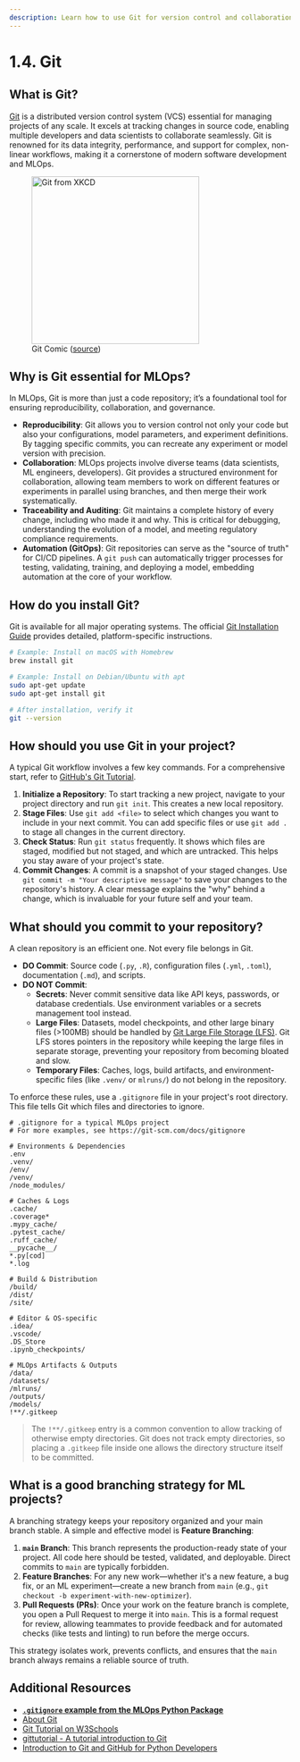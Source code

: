 ```yaml
---
description: Learn how to use Git for version control and collaboration in MLOps projects, enabling you to track changes, revert to previous versions, and work with others effectively.
---
```


# 1.4. Git

## What is Git?

[Git](https://git-scm.com/) is a distributed version control system (VCS) essential for managing projects of any scale. It excels at tracking changes in source code, enabling multiple developers and data scientists to collaborate seamlessly. Git is renowned for its data integrity, performance, and support for complex, non-linear workflows, making it a cornerstone of modern software development and MLOps.

<figure markdown="span">
  <img src="https://imgs.xkcd.com/comics/git_2x.png" alt="Git from XKCD" width="300" />
  <figcaption>Git Comic (<a href="https://xkcd.com/1597/">source</a>)</figcaption>
</figure>

## Why is Git essential for MLOps?

In MLOps, Git is more than just a code repository; it’s a foundational tool for ensuring reproducibility, collaboration, and governance.

- **Reproducibility**: Git allows you to version control not only your code but also your configurations, model parameters, and experiment definitions. By tagging specific commits, you can recreate any experiment or model version with precision.
- **Collaboration**: MLOps projects involve diverse teams (data scientists, ML engineers, developers). Git provides a structured environment for collaboration, allowing team members to work on different features or experiments in parallel using branches, and then merge their work systematically.
- **Traceability and Auditing**: Git maintains a complete history of every change, including who made it and why. This is critical for debugging, understanding the evolution of a model, and meeting regulatory compliance requirements.
- **Automation (GitOps)**: Git repositories can serve as the "source of truth" for CI/CD pipelines. A `git push` can automatically trigger processes for testing, validating, training, and deploying a model, embedding automation at the core of your workflow.

## How do you install Git?

Git is available for all major operating systems. The official [Git Installation Guide](https://git-scm.com/book/en/v2/Getting-Started-Installing-Git) provides detailed, platform-specific instructions.

```bash
# Example: Install on macOS with Homebrew
brew install git

# Example: Install on Debian/Ubuntu with apt
sudo apt-get update
sudo apt-get install git

# After installation, verify it
git --version
```

## How should you use Git in your project?

A typical Git workflow involves a few key commands. For a comprehensive start, refer to [GitHub's Git Tutorial](https://docs.github.com/en/get-started/using-git/about-git).

1.  **Initialize a Repository**: To start tracking a new project, navigate to your project directory and run `git init`. This creates a new local repository.
2.  **Stage Files**: Use `git add <file>` to select which changes you want to include in your next commit. You can add specific files or use `git add .` to stage all changes in the current directory.
3.  **Check Status**: Run `git status` frequently. It shows which files are staged, modified but not staged, and which are untracked. This helps you stay aware of your project's state.
4.  **Commit Changes**: A commit is a snapshot of your staged changes. Use `git commit -m "Your descriptive message"` to save your changes to the repository's history. A clear message explains the "why" behind a change, which is invaluable for your future self and your team.

## What should you commit to your repository?

A clean repository is an efficient one. Not every file belongs in Git.

- **DO Commit**: Source code (`.py`, `.R`), configuration files (`.yml`, `.toml`), documentation (`.md`), and scripts.
- **DO NOT Commit**:
    - **Secrets**: Never commit sensitive data like API keys, passwords, or database credentials. Use environment variables or a secrets management tool instead.
    - **Large Files**: Datasets, model checkpoints, and other large binary files (>100MB) should be handled by [Git Large File Storage (LFS)](https://git-lfs.github.com/). Git LFS stores pointers in the repository while keeping the large files in separate storage, preventing your repository from becoming bloated and slow.
    - **Temporary Files**: Caches, logs, build artifacts, and environment-specific files (like `.venv/` or `mlruns/`) do not belong in the repository.

To enforce these rules, use a `.gitignore` file in your project's root directory. This file tells Git which files and directories to ignore.

```gitignore
# .gitignore for a typical MLOps project
# For more examples, see https://git-scm.com/docs/gitignore

# Environments & Dependencies
.env
.venv/
/env/
/venv/
/node_modules/

# Caches & Logs
.cache/
.coverage*
.mypy_cache/
.pytest_cache/
.ruff_cache/
__pycache__/
*.py[cod]
*.log

# Build & Distribution
/build/
/dist/
/site/

# Editor & OS-specific
.idea/
.vscode/
.DS_Store
.ipynb_checkpoints/

# MLOps Artifacts & Outputs
/data/
/datasets/
/mlruns/
/outputs/
/models/
!**/.gitkeep
```
> The `!**/.gitkeep` entry is a common convention to allow tracking of otherwise empty directories. Git does not track empty directories, so placing a `.gitkeep` file inside one allows the directory structure itself to be committed.

## What is a good branching strategy for ML projects?

A branching strategy keeps your repository organized and your main branch stable. A simple and effective model is **Feature Branching**:

1.  **`main` Branch**: This branch represents the production-ready state of your project. All code here should be tested, validated, and deployable. Direct commits to `main` are typically forbidden.
2.  **Feature Branches**: For any new work—whether it's a new feature, a bug fix, or an ML experiment—create a new branch from `main` (e.g., `git checkout -b experiment-with-new-optimizer`).
3.  **Pull Requests (PRs)**: Once your work on the feature branch is complete, you open a Pull Request to merge it into `main`. This is a formal request for review, allowing teammates to provide feedback and for automated checks (like tests and linting) to run before the merge occurs.

This strategy isolates work, prevents conflicts, and ensures that the `main` branch always remains a reliable source of truth.

## Additional Resources

- **[`.gitignore` example from the MLOps Python Package](https://github.com/fmind/mlops-python-package/blob/main/.gitignore)**
- [About Git](https://docs.github.com/en/get-started/using-git/about-git)
- [Git Tutorial on W3Schools](https://www.w3schools.com/git/)
- [gittutorial - A tutorial introduction to Git](https://git-scm.com/docs/gittutorial)
- [Introduction to Git and GitHub for Python Developers](https://realpython.com/python-git-github-intro/)
